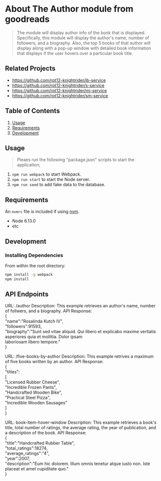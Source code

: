 # About The Author module from goodreads

>  The module will display author info of the book that is displayed. Specifically, this module will
    display the author's name, number of followers, and a biography. Also, the top 5 books of that
    author will display along with a pop-up window with detailed book information that displays
    if the user hovers over a particular book title.

## Related Projects

  - https://github.com/rpt12-knightrider/jb-service
  - https://github.com/rpt12-knightrider/s-service
  - https://github.com/rpt12-knightrider/mj-service
  - https://github.com/rpt12-knightrider/sm-service

## Table of Contents

1. [Usage](#Usage)
1. [Requirements](#requirements)
1. [Development](#development)

## Usage

> Pleaes run the following "package.json" scripts to start the application;<br>
1. `npm run webpack` to start Webpack.<br>
2. `npm run start` to start the Node server.<br>
3. `npm run seed` to add fake data to the database.<br>

## Requirements

An `nvmrc` file is included if using [nvm](https://github.com/creationix/nvm).

- Node 6.13.0
- etc

## Development

### Installing Dependencies

From within the root directory:

```sh
npm install -g webpack
npm install
```

## API Endpoints

URL: /author
Description: This example retrieves an author's name, number of follwers, and a biography.
API Response:<br>
{<br>
  "name":"Rosalinda Kutch IV",<br>
  "followers":91593,<br>
  "biography":"Sunt sed vitae aliquid. Qui libero et explicabo maxime veritatis asperiores quia et mollitia. Dolor ipsam <br>laboriosam libero tempore."<br>
}<br>

URL: /five-books-by-author
Description: This example retrives a maximum of five books written by an author.
API Response:<br>
{<br>
  "titles":<br>
  [<br>
    "Licensed Rubber Cheese",<br>
  "Incredible Frozen Pants",<br>
  "Handcrafted Wooden Bike",<br>
  "Practical Steel Pizza",<br>
  "Incredible Wooden Sausages"<br>
  ]<br>
}<br>

URL: book-item-hover-window
Description: This example retrieves a book's title, total number of ratings, the average rating,
the year of publication, and a description of the book.
API Response:<br>
{<br>
  "title":"Handcrafted Rubber Table",<br>
  "total_ratings":18274,<br>
  "average_ratings":"4",<br>
  "year":2007,<br>
  "description":"Eum hic dolorem. Illum omnis tenetur atque iusto non. Iste placeat et amet cupiditate quo."<br>
}

